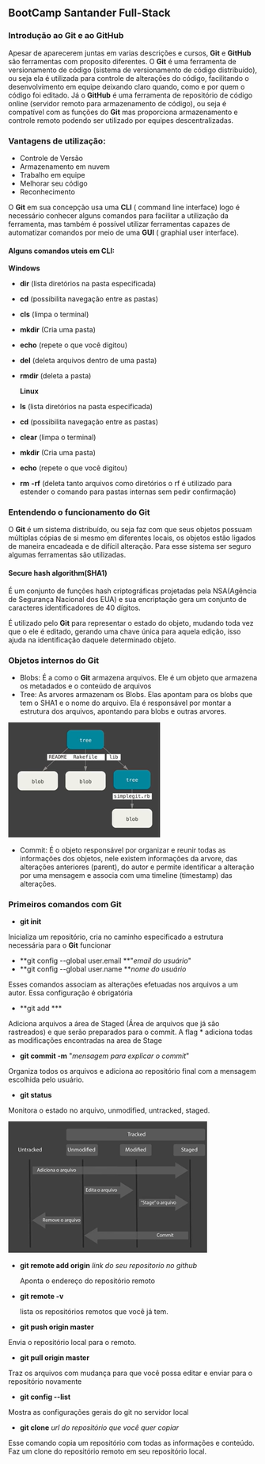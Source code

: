 ## BootCamp Santander Full-Stack

### Introdução ao Git e ao GitHub



Apesar de aparecerem juntas em varias descrições e cursos, **Git** e **GitHub** são ferramentas com proposito diferentes. O **Git** é uma ferramenta de versionamento de código (sistema de versionamento de código distribuído), ou seja ela é utilizada para controle de alterações do código, facilitando o desenvolvimento em equipe deixando claro quando, como e por quem o código foi editado. Já o **GitHub** é uma ferramenta de repositório de código online (servidor remoto para armazenamento de código), ou seja é compatível com as funções do **Git** mas proporciona armazenamento e controle remoto podendo ser utilizado por equipes descentralizadas. 

### Vantagens de utilização:

* Controle de Versão
* Armazenamento em nuvem
* Trabalho em equipe
* Melhorar seu código
* Reconhecimento



O **Git** em sua concepção usa uma **CLI** ( command line interface) logo é necessário conhecer alguns comandos para facilitar a utilização da ferramenta, mas também é possível utilizar ferramentas capazes de automatizar comandos por meio de uma **GUI** ( graphial user interface).

#### Alguns comandos uteis em CLI:

**Windows**

* **dir** (lista diretórios na pasta especificada)

* **cd** (possibilita navegação entre as pastas)

* **cls** (limpa o terminal)

* **mkdir** (Cria uma pasta)

* **echo** (repete o que você digitou)

* **del** (deleta arquivos dentro de uma pasta)

* **rmdir** (deleta a pasta)

  

  **Linux**

* **ls** (lista diretórios na pasta especificada)

* **cd** (possibilita navegação entre as pastas)

* **clear** (limpa o terminal)

* **mkdir** (Cria uma pasta)

* **echo** (repete o que você digitou)

* **rm** **-rf** (deleta tanto arquivos como diretórios o rf é utilizado para estender o comando para pastas internas sem pedir confirmação)



### Entendendo o funcionamento do Git

O **Git** é um sistema distribuído, ou seja faz com que seus objetos possuam múltiplas cópias de si mesmo em diferentes locais, os objetos estão ligados de maneira encadeada e de difícil alteração. Para esse sistema ser seguro algumas ferramentas são utilizadas.

#### Secure hash algorithm(SHA1)

É um conjunto de funções hash criptográficas projetadas pela NSA(Agência de Segurança Nacional dos EUA) e sua encriptação gera um conjunto de caracteres identificadores de 40 dígitos.

 É utilizado pelo **Git** para representar o estado do objeto, mudando  toda vez que  o ele é editado, gerando uma chave única para aquela edição, isso ajuda na identificação daquele determinado objeto.

### Objetos internos do Git

* Blobs: É a como o **Git** armazena arquivos. Ele é um objeto que armazena os metadados e o conteúdo de arquivos 
* Tree: As arvores armazenam os Blobs. Elas apontam para os blobs que tem o SHA1 e o nome do arquivo. Ela é responsável por montar a estrutura dos arquivos, apontando para blobs e outras arvores.



![image-20210701093420574](image-20210701093420574.png)



* Commit: É o objeto responsável por organizar e reunir todas as informações dos objetos, nele existem informações da arvore, das alterações anteriores (parent), do autor e permite identificar a alteração por uma mensagem e associa com uma timeline (timestamp) das alterações.

### Primeiros comandos com Git

* **git init** 

Inicializa um repositório, cria no caminho especificado a estrutura necessária para o **Git** funcionar

* **git config --global user.email **"_email do usuário_"
* **git config --global user.name **_nome do usuário_

Esses comandos associam as alterações efetuadas nos arquivos a um autor. Essa configuração é obrigatória 

* **git add ***

Adiciona arquivos a área de Staged (Área de arquivos que já são rastreados) e que serão preparados para o commit. A flag * adiciona todas as modificações encontradas na area de Stage

* **git commit -m** "_mensagem para explicar o commit_"

Organiza todos os arquivos e adiciona ao repositório final com a mensagem escolhida pelo usuário.

* **git status** 

Monitora o estado no arquivo, unmodified, untracked, staged.

![image-20210701103638849](image-20210701103638849.png)



* **git remote add origin** _link do seu repositorio no github_

  Aponta o endereço do repositório remoto

  

* **git remote -v** 

  lista os repositórios remotos que você já tem.

  

* **git push origin master** 

Envia o repositório local para o remoto.

* **git pull origin master**

Traz os arquivos com mudança para que você possa editar e enviar para o repositório novamente



* **git config --list**

Mostra as configurações gerais do git no servidor local



* **git clone** _url do repositório que você quer copiar_

Esse comando copia um repositório com todas as informações e conteúdo. Faz um clone do repositório remoto em seu repositório local.















